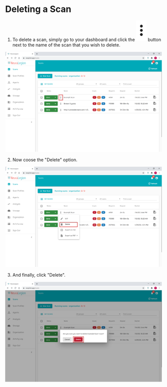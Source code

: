 # Deleting a Scan
1. To delete a scan, simply go to your dashboard and click the ![vertical_dots](media/vertical_dots.png ':size=1%') button next to the name of the scan that you wish to delete.

![Delete Scan 01](media/delete-scan-01.png ':size=45%')

2. Now coose the "Delete" option.

![Delete Scan 02](media/delete-scan-02.png ':size=45%')

3. And finally, click "Delete".

![Delete Scan 03](media/delete-scan-03.png ':size=45%')
